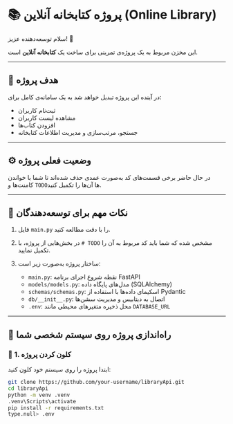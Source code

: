 # 📚 پروژه کتابخانه آنلاین (Online Library)

سلام توسعه‌دهنده عزیز! 👋

این مخزن مربوط به یک پروژه‌ی تمرینی برای ساخت یک **کتابخانه آنلاین** است.

---

## 🎯 هدف پروژه

در آینده این پروژه تبدیل خواهد شد به یک سامانه‌ی کامل برای:
- ثبت‌نام کاربران
- مشاهده لیست کاربران
- افزودن کتاب‌ها
- جستجو، مرتب‌سازی و مدیریت اطلاعات کتابخانه

---

## ⚙️ وضعیت فعلی پروژه

در حال حاضر برخی قسمت‌های کد به‌صورت عمدی حذف شده‌اند تا شما با خواندن کامنت‌ها و `TODO`ها آن‌ها را تکمیل کنید.

---

## 🧠 نکات مهم برای توسعه‌دهندگان

1. فایل `main.py` را با دقت مطالعه کنید.
2. در بخش‌هایی از پروژه، با `# TODO` مشخص شده که شما باید کد مربوط به آن را تکمیل نمایید.
3. ساختار پروژه به‌صورت زیر است:

   - `main.py`: نقطه شروع اجرای برنامه FastAPI
   - `models/models.py`: مدل‌های پایگاه داده (SQLAlchemy)
   - `schemas/schemas.py`: اسکیمای داده‌ها با استفاده از Pydantic
   - `db/__init__.py`: اتصال به دیتابیس و مدیریت سشن‌ها
   - `.env`: محل ذخیره متغیرهای محیطی مانند `DATABASE_URL`

---

## 🚀 راه‌اندازی پروژه روی سیستم شخصی شما

### 🧾 1. کلون کردن پروژه

ابتدا پروژه را روی سیستم خود کلون کنید:

```bash
git clone https://github.com/your-username/libraryApi.git
cd libraryApi
python -m venv .venv
.venv\Scripts\activate
pip install -r requirements.txt
type.null> .env